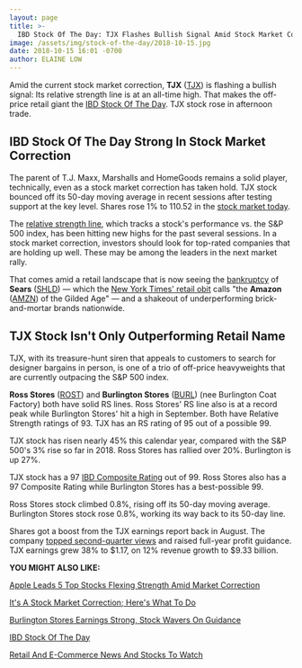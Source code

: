 ```yaml
---
layout: page
title: >-
  IBD Stock Of The Day: TJX Flashes Bullish Signal Amid Stock Market Correction
image: /assets/img/stock-of-the-day/2018-10-15.jpg
date: 2018-10-15 16:01 -0700
author: ELAINE LOW
---
```







Amid the current stock market correction, **TJX** ([TJX](https://research.investors.com/quote.aspx?symbol=TJX)) is flashing a bullish signal: Its relative strength line is at an all-time high. That makes the off-price retail giant the [IBD Stock Of The Day](https://www.investors.com/research/ibd-stock-of-the-day/). TJX stock rose in afternoon trade.




IBD Stock Of The Day Strong In Stock Market Correction
------------------------------------------------------


The parent of T.J. Maxx, Marshalls and HomeGoods remains a solid player, technically, even as a stock market correction has taken hold. TJX stock bounced off its 50-day moving average in recent sessions after testing support at the key level. Shares rose 1% to 110.52 in the [stock market today](https://www.investors.com/market-trend/stock-market-today/stock-market-today-market-trends-best-stocks-buy-watch/).


The [relative strength line](https://www.investors.com/how-to-invest/investors-corner/relative-strength-line-identifies-strong-stocks/), which tracks a stock's performance vs. the S&P 500 index, has been hitting new highs for the past several sessions. In a stock market correction, investors should look for top-rated companies that are holding up well. These may be among the leaders in the next market rally.


That comes amid a retail landscape that is now seeing the [bankruptcy](https://www.investors.com/news/sears-bankruptcy-filing-debt-payments/) of **Sears** ([SHLD](https://research.investors.com/quote.aspx?symbol=SHLD)) — which the [New York Times' retail obit](https://www.nytimes.com/2018/10/15/business/sears-bankrupt-history-timeline.html) calls "the **Amazon** ([AMZN](https://research.investors.com/quote.aspx?symbol=AMZN)) of the Gilded Age" — and a shakeout of underperforming brick-and-mortar brands nationwide.


TJX Stock Isn't Only Outperforming Retail Name
----------------------------------------------


TJX, with its treasure-hunt siren that appeals to customers to search for designer bargains in person, is one of a trio of off-price heavyweights that are currently outpacing the S&P 500 index.


**Ross Stores** ([ROST](https://research.investors.com/quote.aspx?symbol=ROST)) and **Burlington Stores** ([BURL](https://research.investors.com/quote.aspx?symbol=BURL)) (nee Burlington Coat Factory) both have solid RS lines. Ross Stores' RS line also is at a record peak while Burlington Stores' hit a high in September. Both have Relative Strength ratings of 93. TJX has an RS rating of 95 out of a possible 99.


TJX stock has risen nearly 45% this calendar year, compared with the S&P 500's 3% rise so far in 2018. Ross Stores has rallied over 20%. Burlington is up 27%.


TJX stock has a 97 [IBD Composite Rating](https://www.investors.com/ibd-university/find-evaluate-stocks/exclusive-ratings/) out of 99. Ross Stores also has a 97 Composite Rating while Burlington Stores has a best-possible 99.


Ross Stores stock climbed 0.8%, rising off its 50-day moving average. Burlington Stores stock rose 0.8%, working its way back to its 50-day line.


Shares got a boost from the TJX earnings report back in August. The company [topped second-quarter views](https://www.investors.com/news/tjx-earnings-sales-second-quarter-2018-ross-stores/) and raised full-year profit guidance. TJX earnings grew 38% to $1.17, on 12% revenue growth to $9.33 billion.


**YOU MIGHT ALSO LIKE:**


[Apple Leads 5 Top Stocks Flexing Strength Amid Market Correction](https://www.investors.com/research/stock-market-correction-apple-stock-ross-stock-top-stocks/)


[It's A Stock Market Correction; Here's What To Do](https://www.investors.com/market-trend/stock-market-today/dow-jones-futures-stock-market-correction-2/)


[Burlington Stores Earnings Strong, Stock Wavers On Guidance](https://www.investors.com/news/burlington-stores-earnings-report/)


[IBD Stock Of The Day](https://www.investors.com/research/ibd-stock-of-the-day/)


[Retail And E-Commerce News And Stocks To Watch](https://www.investors.com/news/retail-and-e-commerce-stocks-and-industry-news/)




